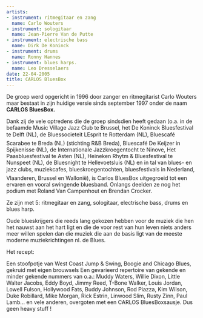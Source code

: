 ```yaml
---
artists:
- instrument: ritmegitaar en zang
  name: Carlo Wouters
- instrument: sologitaar
  name: Jean-Pierre Van de Putte
- instrument: electrische bass
  name: Dirk De Koninck
- instrument: drums
  name: Ronny Hannes
- instrument: blues harps.
  name: Leo Dresselaers
date: 22-04-2005
title: CARLOS BluesBox
---
```

De groep werd opgericht in 1996 door zanger en ritmegitarist Carlo Wouters maar bestaat 
in zijn huidige versie sinds september 1997 onder de naam **CARLOS BluesBox.** 

Dank zij de vele optredens die de groep sindsdien heeft gedaan 
(o.a. in de befaamde Music Village Jazz Club te Brussel, het De Koninck Bluesfestival te Delft (NL), 
de Bluessocieteit LEsprit te Rotterdam (NL), Bluescafé Scarabee te Breda (NL) (stichting R&B Breda), 
Bluescafé De Keijzer in Spijkenisse (NL), de Internationale Jazzkroegentocht te Ninove, 
Het Paasbluesfestival te Asten (NL), Heineken Rhytm & Bluesfestival te Nunspeet (NL), 
de Bluesnight te Hellevoetsluis (NL) en in tal van blues- en jazz clubs, muziekcafes, 
blueskroegentochten, bluesfestivals in Nederland, Vlaanderen, Brussel en Wallonië), is Carlos BluesBox 
uitgegroeid tot een ervaren en vooral swingende bluesband. Onlangs deelden ze nog het podium met 
Roland Van Campenhout en Brendan Crocker. 

Ze zijn met 5: ritmegitaar en zang, sologitaar, electrische bass, drums en blues harp. 

Oude blueskrijgers die reeds lang gekozen hebben voor de muziek 
die hen het nauwst aan het hart ligt en die de voor rest van hun leven niets anders meer willen spelen 
dan die muziek die aan de basis ligt van de meeste moderne muziekrichtingen nl. de Blues. 

Het recept: 

Een stoofpotje van West Coast Jump & Swing, Boogie and Chicago Blues, gekruid met eigen brouwsels
Een gevarieerd repertoire van gekende en minder gekende nummers van o.a.: Muddy Waters, Willie Dixon, 
Little Walter Jacobs, Eddy Boyd, Jimmy Reed, T-Bone Walker, Louis Jordan, Lowell Fulson, Hollywood Fats, 
Buddy Johnson, Rod Piazza, Kim Wilson, Duke Robillard, Mike Morgan, Rick Estrin, Linwood Slim, Rusty Zinn, 
Paul Lamb... en vele anderen, overgoten met een CARLOS BluesBoxsausje. Dus geen heavy stuff !